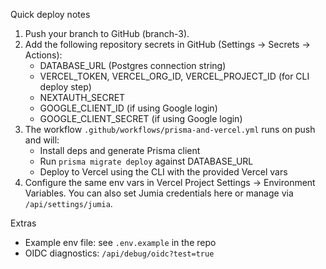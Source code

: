 Quick deploy notes

1) Push your branch to GitHub (branch-3).
2) Add the following repository secrets in GitHub (Settings → Secrets → Actions):
   - DATABASE_URL (Postgres connection string)
   - VERCEL_TOKEN, VERCEL_ORG_ID, VERCEL_PROJECT_ID (for CLI deploy step)
   - NEXTAUTH_SECRET
   - GOOGLE_CLIENT_ID (if using Google login)
   - GOOGLE_CLIENT_SECRET (if using Google login)
3) The workflow `.github/workflows/prisma-and-vercel.yml` runs on push and will:
   - Install deps and generate Prisma client
   - Run `prisma migrate deploy` against DATABASE_URL
   - Deploy to Vercel using the CLI with the provided Vercel vars
4) Configure the same env vars in Vercel Project Settings → Environment Variables. You can also set Jumia credentials here or manage via `/api/settings/jumia`.

Extras
- Example env file: see `.env.example` in the repo
- OIDC diagnostics: `/api/debug/oidc?test=true`